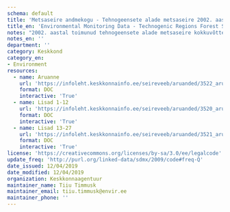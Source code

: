 ```yaml
---
schema: default
title: 'Metsaseire andmekogu - Tehnogeensete alade metsaseire 2002. aastal'
title_en: 'Environmental Monitoring Data - Technogenic Regions Forest Survey in 2002'
notes: "2002. aastal toimunud tehnogeensete alade metsaseire kokkuvõtte ja allpool toodud andmed leiab <a href=\"http://seire.keskkonnainfo.ee/index.php?option=com_content&view=article&id=1627%3A2002-a\">siit</a>. Metsaseire <a href=\"http://seire.keskkonnainfo.ee/index.php?option=com_content&view=article&id=638&Itemid=177\">andmekogu</a> on osa Riikliku keskkonnaseire programmi veebist, mis pakub metsandusega seotud infot Keskkonnaseire seadusega sätestatud korras."
notes_en: ''
department: ''
category: Keskkond
category_en:
- Environment
resources:
  - name: Aruanne
    url: 'https://infoleht.keskkonnainfo.ee/seireveeb/aruanded/3522_aru02_73_tehnog.doc'
    format: DOC
    interactive: 'True'
  - name: Lisad 1-12
    url: 'https://infoleht.keskkonnainfo.ee/seireveeb/aruanded/3520_aru02_73_tehnog_lisad%201-12.doc'
    format: DOC
    interactive: 'True'
  - name: Lisad 13-27
    url: 'https://infoleht.keskkonnainfo.ee/seireveeb/aruanded/3521_aru02_73_tehnog_lisad_13-27.doc'
    format: DOC
    interactive: 'True'
license: 'https://creativecommons.org/licenses/by-sa/3.0/ee/legalcode'
update_freq: 'http://purl.org/linked-data/sdmx/2009/code#freq-Q'
date_issued: 12/04/2019
date_modified: 12/04/2019
organization: Keskkonnaagentuur
maintainer_name: Tiiu Timmusk
maintainer_email: tiiu.timmusk@envir.ee
maintainer_phone: ''
---
```

